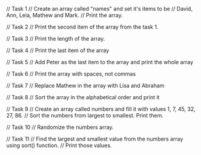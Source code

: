 // Task 1
// Create an array called "names" and set it's items to be
// David, Ann, Leia, Mathew and Mark.
// Print the array.

// Task 2
// Print the second item of the array from the task 1.

// Task 3
// Print the length of the array.

// Task 4
// Print the last item of the array

// Task 5
// Add Peter as the last item to the array and print the whole array

// Task 6
// Print the array with spaces, not commas

// Task 7
// Replace Mathew in the array with Lisa and Abraham

// Task 8
// Sort the array in the alphabetical order and print it

// Task 9
// Create an array called numbers and fill it with values 1, 7, 45, 32, 27, 86.
// Sort the numbers from largest to smallest. Print them.

// Task 10
// Randomize the numbers array.

// Task 11
// Find the largest and smallest value from the numbers array using sort() function.
// Print those values.
